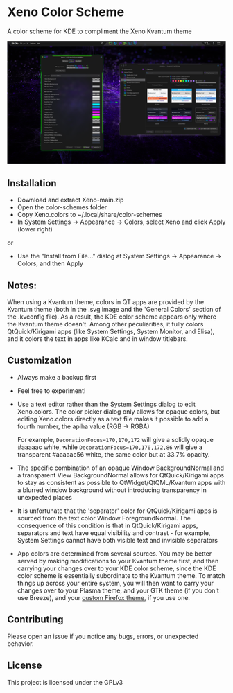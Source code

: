 # Xeno Color Scheme

A color scheme for KDE to compliment the Xeno Kvantum theme

![screenshot of Xeno color scheme](screenshots/screenshot_1.png)

## Installation

- Download and extract Xeno-main.zip
- Open the color-schemes folder
- Copy Xeno.colors to ~/.local/share/color-schemes
- In System Settings -> Appearance -> Colors, select Xeno and click Apply (lower right)

or

- Use the "Install from File..." dialog at System Settings -> Appearance -> Colors, and then Apply

## Notes:

When using a Kvantum theme, colors in QT apps are provided by the Kvantum theme (both in the .svg image and the 'General Colors' section of the .kvconfig file). As a result, the KDE color scheme appears only where the Kvantum theme doesn't. Among other peculiarities, it fully colors QtQuick/Kirigami apps (like System Settings, System Monitor, and Elisa), and it colors the text in apps like KCalc and in window titlebars.

## Customization

- Always make a backup first

- Feel free to experiment!

- Use a text editor rather than the System Settings dialog to edit Xeno.colors. The color picker dialog only allows for opaque colors, but editing Xeno.colors directly as a text file makes it possible to add a fourth number, the aplha value (RGB -> RGBA)

    For example, `DecorationFocus=170,170,172` will give a solidly opaque #aaaaac white, while `DecorationFocus=170,170,172,86` will give a transparent #aaaaac56 white, the same color but at 33.7% opacity.

- The specific combination of an opaque Window BackgroundNormal and a transparent View BackgroundNormal allows for QtQuick/Kirigami apps to stay as consistent as possible to QtWidget/QtQML/Kvantum apps with a blurred window background without introducing transparency in unexpected places

- It is unfortunate that the 'separator' color for QtQuick/Kirigami apps is sourced from the text color Window ForegroundNormal. The consequence of this condition is that in QtQuick/Kirigami apps, separators and text have equal visibility and contrast - for example, System Settings cannot have both visible text and invisible separators

-  App colors are determined from several sources. You may be better served by making modifications to your Kvantum theme first, and then carrying your changes over to your KDE color scheme, since the KDE color scheme is essentially subordinate to the Kvantum theme. To match things up across your entire system, you will then want to carry your changes over to your Plasma theme, and your GTK theme (if you don't use Breeze), and your [custom Firefox theme](https://github.com/tully-t/Xenofox), if you use one.

## Contributing

Please open an issue if you notice any bugs, errors, or unexpected behavior.

## License

This project is licensed under the GPLv3
